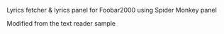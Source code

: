 Lyrics fetcher & lyrics panel for Foobar2000 using Spider Monkey panel

Modified from the text reader sample
